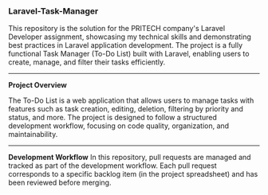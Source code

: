 ### Laravel-Task-Manager

This repository is the solution for the PRITECH company's Laravel Developer assignment, showcasing my technical skills and demonstrating best practices in Laravel application development. The project is a fully functional Task Manager (To-Do List) built with Laravel, enabling users to create, manage, and filter their tasks efficiently.

---

**Project Overview**

The To-Do List is a web application that allows users to manage tasks with features such as task creation, editing, deletion, filtering by priority and status, and more. The project is designed to follow a structured development workflow, focusing on code quality, organization, and maintainability.

---

**Development Workflow** 
In this repository, pull requests are managed and tracked as part of the development workflow. Each pull request corresponds to a specific backlog item (in the project spreadsheet) and has been reviewed before merging.
